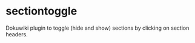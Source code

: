 sectiontoggle
=============

Dokuwiki plugin to toggle (hide and show) sections by clicking on section headers.  
